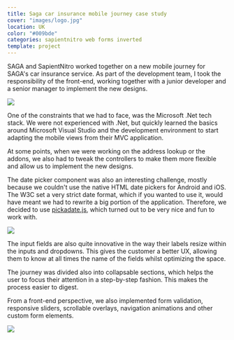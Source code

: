 ```yaml
---
title: Saga car insurance mobile journey case study
cover: "images/logo.jpg"
location: UK
color: "#009bde"
categories: sapientnitro web forms inverted
template: project
---
```


SAGA and SapientNitro worked together on a new mobile journey for SAGA's car insurance service. As part of the development team, I took the responsibility of the front-end, working together with a junior developer and a senior manager to implement the new designs.

![](/work/saga/images/0.png)

One of the constraints that we had to face, was the Microsoft .Net tech stack. We were not experienced with .Net, but quickly learned the basics around Microsoft Visual Studio and the development environment to start adapting the mobile views from their MVC application.

At some points, when we were working on the address lookup or the addons, we also had to tweak the controllers to make them more flexible and allow us to implement the new designs.

The date picker component was also an interesting challenge, mostly because we couldn't use the native HTML date pickers for Android and iOS. The W3C set a very strict date format, which if you wanted to use it, would have meant we had to rewrite a big portion of the application. Therefore, we decided to use [pickadate.js](http://amsul.ca/pickadate.js/), which turned out to be very nice and fun to work with.

![](/work/saga/images/1.png)

The input fields are also quite innovative in the way their labels resize within the inputs and dropdowns. This gives the customer a better UX, allowing them to know at all times the name of the fields whilst optimizing the space.

The journey was divided also into collapsable sections, which helps the user to focus their attention in a step-by-step fashion. This makes the process easier to digest.

From a front-end perspective, we also implemented form validation, responsive sliders, scrollable overlays, navigation animations and other custom form elements.

![](/work/saga/images/2.jpg)
